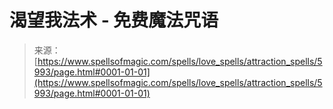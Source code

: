 <!--yml

category: 未分类

date: 2024-06-12 18:40:26

-->

# 渴望我法术 - 免费魔法咒语

> 来源：[https://www.spellsofmagic.com/spells/love_spells/attraction_spells/5993/page.html#0001-01-01](https://www.spellsofmagic.com/spells/love_spells/attraction_spells/5993/page.html#0001-01-01)
